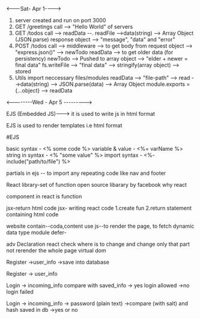 <---Sat- Apr 1---->

1. server created and run on port 3000
2. GET /greetings call --> "Hello World" of servers
3. GET /todos call -->
    readData --. readFile -->data(string) --> Array Object (JSON.parse)
    response object --> "message", "data" and "error"
4. POST /todos call -->
    middleware --> to get body from request object --> "express.json()" --> newTodo
    readData --> to get older data (for persistency)
    newTodo --> Pushed to array object --> "elder + newer = final data"
    fs.writeFile --> "final data" --> stringify(array object) --> stored
5. Utils
    import neccessary files/modules
    readData --> "file-path" --> read -->data(string) --> JSON.parse(data) --> Array Object
    module.exports = {...object} --> readData

<--------Wed - Apr 5 --------->

EJS (Embedded JS)--->
it is used to write js in html format


EJS is used to render templates i.e html format


#EJS

basic syntax - <% some code %>
variable & value - <%= varName %>
string in syntax - <% "some value" %>
import syntax - <%- include("path/to/file") %>

partials in ejs -- to import any repeating code like nav and footer



React
library-set of function
open source libarary by facebook
why react

component in react is function 


jsx-return html code
jsx-
writing react code
1.create fun
2.return statement containing html code






website contain--coda,content
use js--to render the page, to fetch dynamic data
type module
defer-


adv
Declaration 
react check where is to change and change only that part not rerender the whole page
virtual dom



Register ->user_info ->save into database

Register -> user_info 



Login -> incoming_info compare with saved_info -> yes login allowed
->no login failed

Login -> incoming_info -> password (plain text) ->compare (with salt) and hash saved in db ->yes or no





